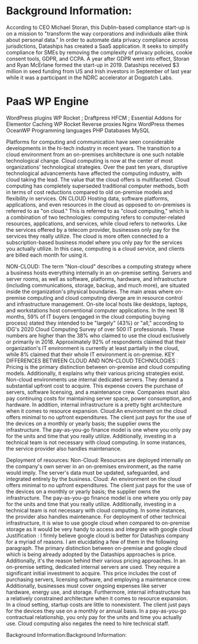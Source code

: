 # Background Information:
According to CEO Michael Storan, this Dublin-based compliance start-up is on a mission to "transform the way corporations and individuals alike think about personal data." In order to automate data privacy compliance across jurisdictions, Dataships has created a SaaS application. It seeks to simplify compliance for SMEs by removing the complexity of privacy policies, cookie consent tools, GDPR, and CCPA.
A year after GDPR went into effect, Storan and Ryan McErlane formed the start-up in 2019. Dataships received $3 million in seed funding from US and Irish investors in September of last year while it was a participant in the NDRC accelerator at Dogpatch Labs.

# PaaS	WP Engine
WordPress plugins	WP Rocket ; Draftpress HFCM ; Essential Addons for Elementor
Caching	WP Rocket
Reverse proxies	Nginx
WordPress themes	OceanWP
Programming languages	PHP
Databases	MySQL

Platforms for computing and communication have seen considerable developments in the hi-tech industry in recent years. The transition to a cloud environment from an on-premises architecture is one such notable technological change. Cloud computing is now at the center of most organizations' technological strategies. Over the past ten years, disruptive technological advancements have affected the computing industry, with cloud taking the lead. The value that the cloud offers is multifaceted. Cloud computing has completely superseded traditional computer methods, both in terms of cost reductions compared to old on-premise models and flexibility in services.
ON CLOUD 
Hosting data, software platforms, applications, and even resources in the cloud as opposed to on-premises is referred to as "on cloud." This is referred to as "cloud computing," which is a combination of two technologies: computing refers to computer-related resources, applications, and services, while cloud refers to networks.
Like the services offered by a telecom provider, businesses only pay for the services they really utilize. The cloud is more often connected to a subscription-based business model where you only pay for the services you actually utilize. In this case, computing is a cloud service, and clients are billed each month for using it.

NON-CLOUD:
The term "Non-cloud" describes a computing strategy where a business hosts everything internally in an on-premise setting. Servers and server rooms, as well as software, platforms, hardware, and infrastructure (including communications, storage, backup, and much more), are situated inside the organization's physical boundaries.
The main areas where on-premise computing and cloud computing diverge are in resource control and infrastructure management. On-site local hosts like desktops, laptops, and workstations host conventional computer applications.
In the next 18 months, 59% of IT buyers (engaged in the cloud computing buying process) stated they intended to be "largely" (43%) or "all," according to IDG's 2020 Cloud Computing Survey of over 500 IT professionals.
These numbers are higher than the 38% who claimed to use the cloud exclusively or primarily in 2018. Approximately 92% of respondents claimed that their organization's IT environment is currently at least partially in the cloud, while 8% claimed that their whole IT environment is on-premise.
KEY DIFFERENCES BETWEEN CLOUD AND NON-CLOUD TECHNOLOGIES :
Pricing is the primary distinction between on-premise and cloud computing models. Additionally, it explains why their various pricing strategies exist.
Non-cloud environments use internal dedicated servers. They demand a substantial upfront cost to acquire. This expense covers the purchase of servers, software licensing, and a maintenance crew. Companies must also pay continuing costs for maintaining server space, power consumption, and hardware. In addition, internal infrastructure is a pretty tight architecture when it comes to resource expansion.
Cloud:An environment on the cloud offers minimal to no upfront expenditures. The client just pays for the use of the devices on a monthly or yearly basis; the supplier owns the infrastructure. The pay-as-you-go finance model is one where you only pay for the units and time that you really utilize. Additionally, investing in a technical team is not necessary with cloud computing. In some instances, the service provider also handles maintenance.




Deployment of resources:
Non-Cloud: Resources are deployed internally on the company's own server in an on-premises environment, as the name would imply. The server's data must be updated, safeguarded, and integrated entirely by the business.
Cloud: An environment on the cloud offers minimal to no upfront expenditures. The client just pays for the use of the devices on a monthly or yearly basis; the supplier owns the infrastructure. The pay-as-you-go finance model is one where you only pay for the units and time that you really utilize. Additionally, investing in a technical team is not necessary with cloud computing. In some instances, the provider also handles maintenance.
For deployment of other technical infrastructure, it is wise to use google cloud when compared to on-premise storage as it would be very handy to access and integrate with google cloud
Justification :
I firmly believe google cloud is better for Dataships company for a myriad of reasons. I am elucidating a few of them in the following paragraph. The primary distinction between on-premise and google cloud which is being already adopted by the Dataships approaches is price. Additionally, it's the reason behind their various pricing approaches. In an on-premise setting, dedicated internal servers are used. They require a significant initial investment to acquire. This price includes the cost of purchasing servers, licensing software, and employing a maintenance crew. Additionally, businesses must cover ongoing expenses like server hardware, energy use, and storage. Furthermore, internal infrastructure has a relatively constrained architecture when it comes to resource expansion. In a cloud setting, startup costs are little to nonexistent. The client just pays for the devices they use on a monthly or annual basis. In a pay-as-you-go contractual relationship, you only pay for the units and time you actually use. Cloud computing also negates the need to hire technical staff.

Background Information:Background Information:
